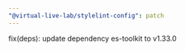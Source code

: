 ```yaml
---
"@virtual-live-lab/stylelint-config": patch
---
```


fix(deps): update dependency es-toolkit to v1.33.0
